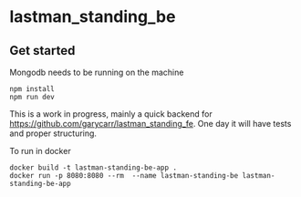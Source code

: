 # lastman_standing_be

## Get started
Mongodb needs to be running on the machine
```
npm install
npm run dev
```

This is a work in progress, mainly a quick backend for https://github.com/garycarr/lastman_standing_fe.
One day it will have tests and proper structuring.

To run in docker
```
docker build -t lastman-standing-be-app .
docker run -p 8080:8080 --rm  --name lastman-standing-be lastman-standing-be-app
```

